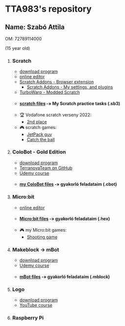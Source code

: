 # TTA983's repository
## Name: Szabó Attila
OM:  72789114000

(15 year old)


1. ### Scratch

    - [download program](https://scratch.mit.edu/download)
    - [online editor](https://scratch.mit.edu/projects/editor/?tutorial=getStarted)
    - [Scratch Addons - Browser extension](https://chromewebstore.google.com/detail/scratch-addons/fbeffbjdlemaoicjdapfpikkikjoneco)
        - [Scratch Addons - My settings, and plugins](src/main/java/scratch/scratch-addons-settings.json)
    - [TurboWarp - Modded Scratch](https://turbowarp.org/editor?fps=60&stuck&limitless&offscreen&clones=Infinity)
    - #### [scratch files](https://github.com/egydGIT/TTA983/tree/origin/src/main/java/scratch) -» My Scratch practice tasks (.sb3)
    - :trophy: Vodafone scratch verseny 2022:
        - [2nd place](https://github.com/egydGIT/TTA983/tree/origin/src/main/java/scratch/competition_Vodafone2022_2nd_place)
    - :video_game: scratch games:
        - [JetPack guy](https://github.com/egydGIT/TTA983/blob/origin/src/main/java/scratch/games/Scratch%20Game%2002.%20-%20Flappy%20Bird%20Style%20-%20v2.0.sb3)
        - [Catch the ball](https://github.com/egydGIT/TTA983/blob/origin/src/main/java/scratch/games/Scratch%20Game%2003.%20-%20%20Catch%20the%20ball.sb3)

2. ### ColoBot - Gold Edition

    - [download program](https://colobot.info/colobot-gold-edition/)
    - [TerranovaTeam on GitHub](https://github.com/colobot)
    - [Udemy course](https://www.udemy.com/course/draft/1499924/learn/lecture/9017390#overview)
    - #### [my ColoBot files](https://github.com/egydGIT/TTA983/tree/origin/src/main/java/coloBot) -» gyakorló feladataim (.cbot)

3. ### Micro:bit

    - [online editor](https://makecode.microbit.org)
    - #### [Micro:bit files](https://github.com/egydGIT/TTA983/tree/origin/src/main/java/microBit) -» gyakorló feladataim (.hex)
    - :video_game: my Micro:bit games:
        - [Shooting game](https://github.com/egydGIT/TTA983/blob/origin/src/main/java/microBit/(microbit%20V2)%20Shooting%20game%20-%20by%20TTA983.hex)
  
4. ### Makeblock -> mBot

    - [download program](https://mblock.makeblock.com/en-us/download/)
    - [Udemy course](https://www.udemy.com/course/arduino-robotics-with-the-mbot/learn/lecture/6532024?start=0#overview)
    - #### [mBot files](https://github.com/egydGIT/TTA983/tree/origin/src/main/java/mBot) -» gyakorló feladataim (.mblock)

5. ### Logo

    - [download program](https://imagine-logo.software.informer.com/2.0/)
    - [YouTube course](https://www.youtube.com/watch?v=PRUmUUdjlvI&list=PLbhBpzlF0uC25JHuP-FNub74XzrypzHTa)
  
6. ### Raspberry Pi 
